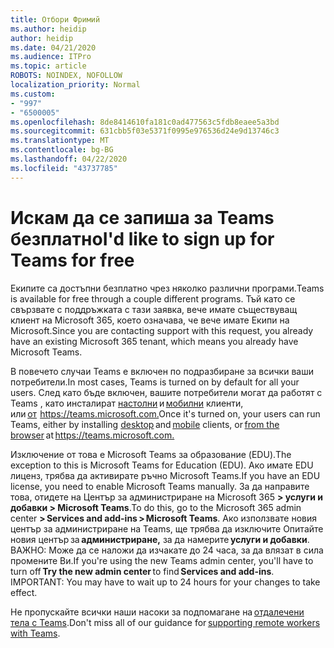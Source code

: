 ```yaml
---
title: Отбори Фримий
ms.author: heidip
author: heidip
ms.date: 04/21/2020
ms.audience: ITPro
ms.topic: article
ROBOTS: NOINDEX, NOFOLLOW
localization_priority: Normal
ms.custom:
- "997"
- "6500005"
ms.openlocfilehash: 8de8414610fa181c0ad477563c5fdb8eaee5a3bd
ms.sourcegitcommit: 631cbb5f03e5371f0995e976536d24e9d13746c3
ms.translationtype: MT
ms.contentlocale: bg-BG
ms.lasthandoff: 04/22/2020
ms.locfileid: "43737785"
---
```

# <a name="id-like-to-sign-up-for-teams-for-free"></a><span data-ttu-id="e44a0-102">Искам да се запиша за Teams безплатно</span><span class="sxs-lookup"><span data-stu-id="e44a0-102">I'd like to sign up for Teams for free</span></span>

<span data-ttu-id="e44a0-103">Екипите са достъпни безплатно чрез няколко различни програми.</span><span class="sxs-lookup"><span data-stu-id="e44a0-103">Teams is available for free through a couple different programs.</span></span> <span data-ttu-id="e44a0-104">Тъй като се свързвате с поддръжката с тази заявка, вече имате съществуващ клиент на Microsoft 365, което означава, че вече имате Екипи на Microsoft.</span><span class="sxs-lookup"><span data-stu-id="e44a0-104">Since you are contacting support with this request, you already have an existing Microsoft 365 tenant, which means you already have Microsoft Teams.</span></span>

<span data-ttu-id="e44a0-105">В повечето случаи Teams е включен по подразбиране за всички ваши потребители.</span><span class="sxs-lookup"><span data-stu-id="e44a0-105">In most cases, Teams is turned on by default for all your users.</span></span> <span data-ttu-id="e44a0-106">След като бъде включен, вашите потребители могат да работят с Teams , като инсталират [настолни](https://docs.microsoft.com/MicrosoftTeams/get-clients#desktop-client) и [мобилни](https://docs.microsoft.com/MicrosoftTeams/get-clients#mobile-clients) клиенти, или [от](https://docs.microsoft.com/MicrosoftTeams/get-clients#web-client)  <https://teams.microsoft.com.></span><span class="sxs-lookup"><span data-stu-id="e44a0-106">Once it's turned on, your users can run Teams, either by installing [desktop](https://docs.microsoft.com/MicrosoftTeams/get-clients#desktop-client) and [mobile](https://docs.microsoft.com/MicrosoftTeams/get-clients#mobile-clients) clients, or [from the browser](https://docs.microsoft.com/MicrosoftTeams/get-clients#web-client) at <https://teams.microsoft.com.></span></span>

<span data-ttu-id="e44a0-107">Изключение от това е Microsoft Teams за образование (EDU).</span><span class="sxs-lookup"><span data-stu-id="e44a0-107">The exception to this is Microsoft Teams for Education (EDU).</span></span> <span data-ttu-id="e44a0-108">Ако имате EDU лиценз, трябва да активирате ръчно Microsoft Teams.</span><span class="sxs-lookup"><span data-stu-id="e44a0-108">If you have an EDU license, you need to enable Microsoft Teams manually.</span></span> <span data-ttu-id="e44a0-109">За да направите това, отидете на Център за администриране на Microsoft 365 **> услуги и добавки > Microsoft Teams**.</span><span class="sxs-lookup"><span data-stu-id="e44a0-109">To do this, go to the Microsoft 365 admin center **> Services and add-ins > Microsoft Teams**.</span></span> <span data-ttu-id="e44a0-110">Ако използвате новия център за администриране на Teams, ще трябва да изключите Опитайте новия център за **администриране,** за да намерите **услуги и добавки**. ВАЖНО: Може да се наложи да изчакате до 24 часа, за да влязат в сила промените Ви.</span><span class="sxs-lookup"><span data-stu-id="e44a0-110">If you're using the new Teams admin center, you'll have to turn off **Try the new admin center** to find **Services and add-ins**. IMPORTANT: You may have to wait up to 24 hours for your changes to take effect.</span></span>

<span data-ttu-id="e44a0-111">Не пропускайте всички наши насоки за подпомагане на [отдалечени тела с Teams](https://docs.microsoft.com/MicrosoftTeams/support-remote-work-with-teams).</span><span class="sxs-lookup"><span data-stu-id="e44a0-111">Don't miss all of our guidance for [supporting remote workers with Teams](https://docs.microsoft.com/MicrosoftTeams/support-remote-work-with-teams).</span></span>
